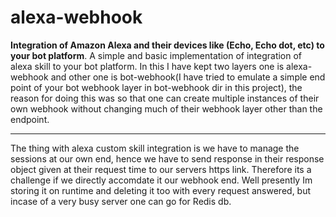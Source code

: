 # alexa-webhook

**Integration of Amazon Alexa and their devices like (Echo, Echo dot, etc) to your bot platform**. A simple and basic implementation of integration of alexa skill to your bot platform. In this I have kept two layers one is alexa-webhook and other one is bot-webhook(I have tried to emulate a simple end point of your bot webhook layer in bot-webhook dir in this project), the reason for doing this was so that one can create multiple instances of their own webhook without changing much of their webhook layer other than the endpoint.

----------
The thing with alexa custom skill integration is we have to manage the sessions at our own end, hence we have to send response in their response object given at their request time to our servers https link.
Therefore its a challenge if we directly accomdate it our webhook end. Well presently Im storing it on runtime and deleting it too with every request answered, but incase of a very busy server one can go for Redis db.
